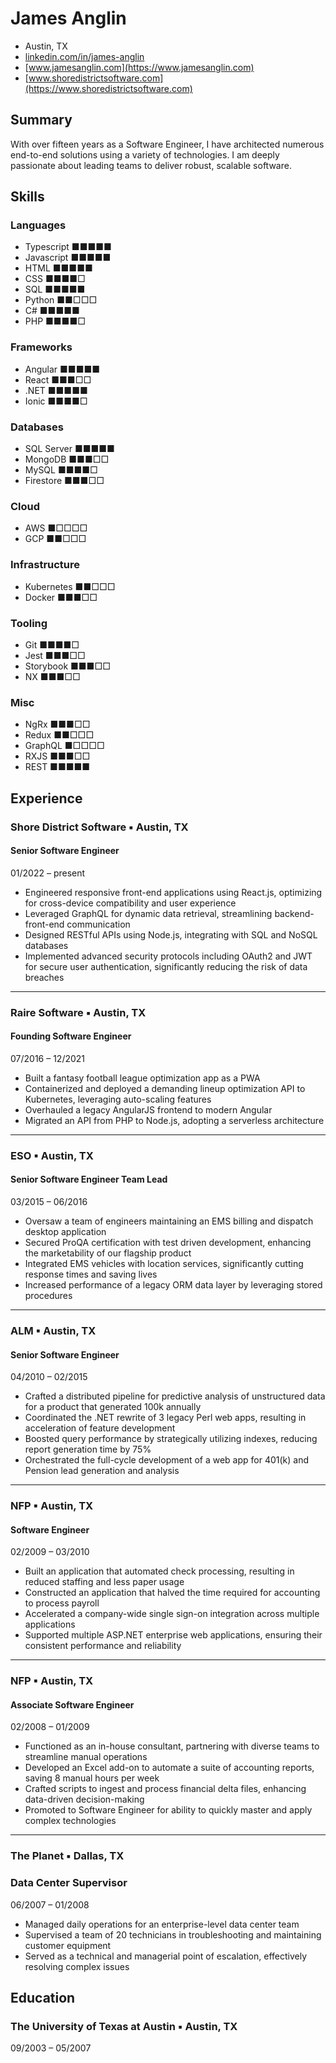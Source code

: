 # James Anglin

- Austin, TX
- [linkedin.com/in/james-anglin](https://www.linkedin.com/in/james-anglin/)
- [www.jamesanglin.com](https://www.jamesanglin.com)
- [www.shoredistrictsoftware.com](https://www.shoredistrictsoftware.com)

## Summary

With over fifteen years as a Software Engineer, I have architected numerous end-to-end solutions using a variety of
technologies. I am deeply passionate about leading teams to deliver robust, scalable software.

## Skills

### Languages
- Typescript ■■■■■
- Javascript ■■■■■
- HTML ■■■■■
- CSS ■■■■□
- SQL ■■■■■
- Python ■■□□□
- C# ■■■■■
- PHP ■■■■□

### Frameworks

- Angular ■■■■■
- React ■■■□□
- .NET ■■■■■
- Ionic ■■■■□

### Databases

- SQL Server ■■■■■
- MongoDB ■■■□□
- MySQL ■■■■□
- Firestore ■■■□□

### Cloud

- AWS ■□□□□
- GCP ■■□□□

### Infrastructure

- Kubernetes ■■□□□
- Docker ■■■□□

### Tooling

- Git ■■■■□
- Jest ■■■□□
- Storybook ■■■□□
- NX ■■■□□

### Misc

- NgRx ■■■□□
- Redux ■■□□□
- GraphQL ■□□□□
- RXJS ■■■□□
- REST ■■■■■

## Experience

### Shore District Software ▪ Austin, TX

#### Senior Software Engineer

01/2022 – present

- Engineered responsive front-end applications using React.js, optimizing for cross-device compatibility and user experience
- Leveraged GraphQL for dynamic data retrieval, streamlining backend-front-end communication
- Designed RESTful APIs using Node.js, integrating with SQL and NoSQL databases
- Implemented advanced security protocols including OAuth2 and JWT for secure user authentication, significantly reducing the risk of data breaches

---

### Raire Software ▪ Austin, TX

#### Founding Software Engineer

07/2016 – 12/2021

- Built a fantasy football league optimization app as a PWA
- Containerized and deployed a demanding lineup optimization API to Kubernetes, leveraging auto-scaling features
- Overhauled a legacy AngularJS frontend to modern Angular
- Migrated an API from PHP to Node.js, adopting a serverless architecture

---

### ESO ▪ Austin, TX

#### Senior Software Engineer Team Lead

03/2015 – 06/2016

- Oversaw a team of engineers maintaining an EMS billing and dispatch desktop application
- Secured ProQA certification with test driven development, enhancing the marketability of our flagship product
- Integrated EMS vehicles with location services, significantly cutting response times and saving lives
- Increased performance of a legacy ORM data layer by leveraging stored procedures

---

### ALM ▪ Austin, TX

#### Senior Software Engineer

04/2010 – 02/2015

- Crafted a distributed pipeline for predictive analysis of unstructured data for a product that generated 100k annually
- Coordinated the .NET rewrite of 3 legacy Perl web apps, resulting in acceleration of feature development
- Boosted query performance by strategically utilizing indexes, reducing report generation time by 75%
- Orchestrated the full-cycle development of a web app for 401(k) and Pension lead generation and analysis

---

### NFP ▪ Austin, TX

#### Software Engineer

02/2009 – 03/2010

- Built an application that automated check processing, resulting in reduced staffing and less paper usage
- Constructed an application that halved the time required for accounting to process payroll
- Accelerated a company-wide single sign-on integration across multiple applications
- Supported multiple ASP.NET enterprise web applications, ensuring their consistent performance and reliability

---

### NFP ▪ Austin, TX

#### Associate Software Engineer

02/2008 – 01/2009

- Functioned as an in-house consultant, partnering with diverse teams to streamline manual operations
- Developed an Excel add-on to automate a suite of accounting reports, saving 8 manual hours per week
- Crafted scripts to ingest and process financial delta files, enhancing data-driven decision-making
- Promoted to Software Engineer for ability to quickly master and apply complex technologies

---

### The Planet ▪ Dallas, TX

### Data Center Supervisor

06/2007 – 01/2008

- Managed daily operations for an enterprise-level data center team
- Supervised a team of 20 technicians in troubleshooting and maintaining customer equipment
- Served as a technical and managerial point of escalation, effectively resolving complex issues

## Education

### The University of Texas at Austin ▪ Austin, TX

09/2003 – 05/2007
